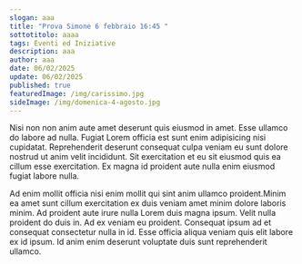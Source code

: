 ```yaml
---
slogan: aaa
title: "Prova Simone 6 febbraio 16:45 "
sottotitolo: aaaa
tags: Eventi ed Iniziative
description: aaa
author: aaa
date: 06/02/2025
update: 06/02/2025
published: true
featuredImage: /img/carissimo.jpg
sideImage: /img/domenica-4-agosto.jpg
---
```


Nisi non non anim aute amet deserunt quis eiusmod in amet. Esse ullamco do labore ad nulla. Fugiat Lorem officia est sunt enim adipisicing nisi cupidatat. Reprehenderit deserunt consequat culpa veniam eu sunt dolore nostrud ut anim velit incididunt. Sit exercitation et eu sit eiusmod quis ea cillum esse exercitation. Ex magna id proident aute nulla enim eiusmod fugiat labore nulla.

Ad enim mollit officia nisi enim mollit qui sint anim ullamco proident.Minim ea amet sunt cillum exercitation ex duis veniam amet minim dolore laboris minim. Ad proident aute irure nulla Lorem duis magna ipsum. Velit nulla proident do duis in. Ad ex veniam eu proident. Consequat ipsum ad et consequat consectetur nulla in id. Esse officia aliqua veniam quis elit labore ex id ipsum. Id anim enim deserunt voluptate duis sunt reprehenderit ullamco.

